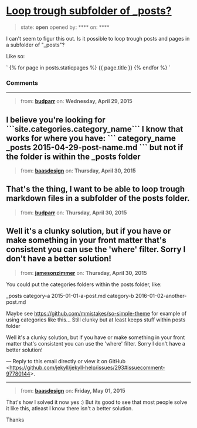 # [Loop trough subfolder of _posts?](https://github.com/jekyll/jekyll-help/issues/293)

> state: **open** opened by: **** on: ****

I can&#x27;t seem to figur this out. Is it possible to loop trough posts and pages in a subfolder of &quot;_posts&quot;?

Like so: 

&#x60; {% for page in posts.staticpages %} {{ page.title }} {% endfor %} &#x60;

### Comments

---
> from: [**budparr**](https://github.com/jekyll/jekyll-help/issues/293#issuecomment-97617771) on: **Wednesday, April 29, 2015**

I believe you&#x27;re looking for &#x60;&#x60;&#x60;site.categories.category_name&#x60;&#x60;&#x60; I know that works for where you have:
&#x60;&#x60;&#x60;
category_name
  _posts
    2015-04-29-post-name.md
&#x60;&#x60;&#x60;
but not if the folder is within the _posts folder
---
> from: [**baasdesign**](https://github.com/jekyll/jekyll-help/issues/293#issuecomment-97692277) on: **Thursday, April 30, 2015**

That&#x27;s the thing, I want to be able to loop trough markdown files in a subfolder of the posts folder. 
---
> from: [**budparr**](https://github.com/jekyll/jekyll-help/issues/293#issuecomment-97780144) on: **Thursday, April 30, 2015**

Well it&#x27;s a clunky solution, but if you have or make something in your front matter that&#x27;s consistent you can use the &#x27;where&#x27; filter. Sorry I don&#x27;t have a better solution!
---
> from: [**jamesonzimmer**](https://github.com/jekyll/jekyll-help/issues/293#issuecomment-98011782) on: **Thursday, April 30, 2015**

You could put the categories folders within the posts folder, like:

_posts
   category-a
      2015-01-01-a-post.md
   category-b
      2016-01-02-another-post.md

Maybe see https://github.com/mmistakes/so-simple-theme for example of using
categories like this...  Still clunky but at least keeps stuff within posts
folder

Well it&#x27;s a clunky solution, but if you have or make something in your
front matter that&#x27;s consistent you can use the &#x27;where&#x27; filter. Sorry I
don&#x27;t have a better solution!

—
Reply to this email directly or view it on GitHub
&lt;https://github.com/jekyll/jekyll-help/issues/293#issuecomment-97780144&gt;.

---
> from: [**baasdesign**](https://github.com/jekyll/jekyll-help/issues/293#issuecomment-98220247) on: **Friday, May 01, 2015**

That&#x27;s how I solved it now yes :) 
But its good to see that most people solve it like this, atleast I know there isn&#x27;t a better solution. 

Thanks

